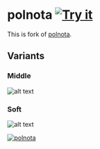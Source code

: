 # polnota [![Try it](https://img.shields.io/badge/try%20it-online-blue)](https://vscode.dev/editor/theme/sobolevn.polnota)

This is fork of [polnota](https://github.com/alexeev-prog/polnota).

## Variants

### Middle
![alt text](https://raw.githubusercontent.com/alexeev-prog/polnota/main/assets/middle-bg.png)

### Soft
![alt text](https://raw.githubusercontent.com/alexeev-prog/polnota/main/assets/soft-bg.png)

[![polnota](https://raw.githubusercontent.com/alexeev-prog/polnota/main/assets/minimal.png)](https://github.com/alexeev-prog/polnota/blob/main/ABOUT.md)
